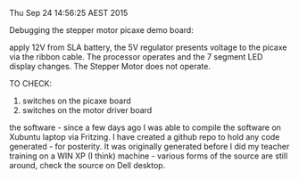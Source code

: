 Thu Sep 24 14:56:25 AEST 2015 

Debugging the stepper motor picaxe demo board:

apply 12V from SLA battery, the 5V regulator presents voltage to the picaxe via the ribbon cable.
The processor operates and the 7 segment LED display changes.
The Stepper Motor does not operate.

TO CHECK:
<ol>
<li>switches on the picaxe board
</li><li>switches on the motor driver board
</li>
</ol>

the software - since a few days ago I was able to compile the software on Xubuntu laptop via Fritzing.
I have created a github repo to hold any code generated - for posterity. It was originally generated before I did my teacher training on a WIN XP (I think) machine - various forms of the source are still around, check the source on Dell desktop.



